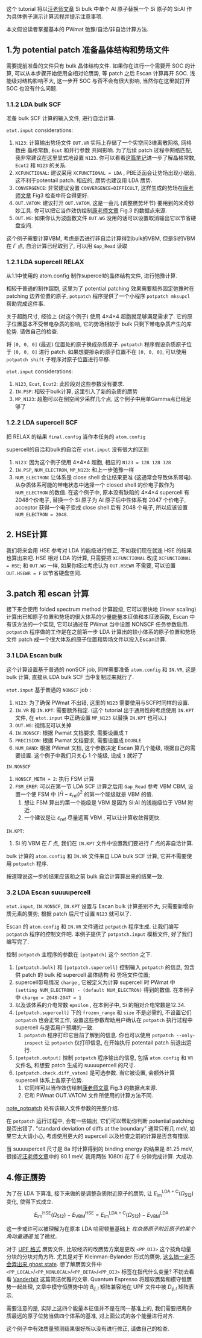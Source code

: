 
这个 tutorial 将以[汪老师文章][wang] Si bulk 中单个 Al 原子替换一个 Si 原子的 Si:Al 作为具体例子演示计算流程并提示注意事项. 

本文假设读者掌握基本的 PWmat 弛豫/自洽/非自洽计算方法. 

## 1.为 potential patch 准备晶体结构和势场文件
需要提前准备的文件只有 bulk 晶体结构文件. 
如果你在进行一个需要开 SOC 的计算, 可以从本步骤开始使用全相对论赝势, 等 patch 之后 Escan 计算再开 SOC. 浅能级对结构影响不大, 这一步开 SOC 与否不会有很大影响, 当然你在这里就打开 SOC 也没有什么问题. 

### 1.1.2 LDA bulk SCF
准备 bulk SCF 计算的输入文件, 进行自洽计算.

`etot.input` considerations:
1. `N123`: 计算输出势场文件 `OUT.VR` 实际上存储了一个实空间3维离散网格, 网格数由 晶格常数, `Ecut` 和并行参数 共同影响. 为了后续 patch 过程中网格匹配, 我非常建议在这里显式地设置 `N123`. 你可以看看[这篇笔记](./Ecut_n123_AL.md)进一步了解晶格常数, `Ecut2` 和 `N123` 的关系. 
2. `XCFUNCTIONAL`: 建议采用 `XCFUNCTIONAL = LDA` , PBE泛函会让势场出现小锯齿, 这不利于potentail patch. 相应的, 赝势也建议用 LDA 赝势.
3. `CONVERGENCE`: 非常建议设置 `CONVERGENCE=DIFFICULT`, 这样生成的势场在[康老师文章][kang] Fig3 检查中符合得更好. 
4. `OUT.VATOM`: 建议打开 `OUT.VATOM`, 这是一会儿 (调整赝势环节) 要用到的米奇妙妙工具. 你可以把它当作效仿绘制[康老师文章][kang] Fig.3 的数据点来源. 
5. `OUT.WG`: 如果你认为波函数文件 `OUT.WG` 没用的话可以设置取消输出它以节省硬盘空间. 

这个例子需要计算VBM, 考虑是否进行非自洽计算得到bulk的VBM, 但是Si的VBM在 $\Gamma$ 点, 自洽计算已经取到了, 可以用 `Gap_Read` 读取


### 1.2.1 LDA supercell RELAX
从1.1中使用的 atom.config 制作supercell的晶体结构文件, 进行弛豫计算. 

相较于普通的制作超胞, 这里为了 potential patching 效果需要额外固定弛豫时在 patching 边界位置的原子, `potpatch` 程序提供了一个小程序 `potpatch mksupcl` 帮助完成这件事. 

关于超胞尺寸, 经验上 (对这个例子) 使用 4×4×4 超胞就足够满足需求了. 它的原子位置基本不受带电杂质的影响, 它的势场相较于 bulk 只剩下带电杂质产生的库伦势. 请做自己的检查. 

将 `[0, 0, 0]` (最近) 位置处的原子换成杂质原子. `potpatch` 程序假设杂质原子位于 `[0, 0, 0]` 进行 patch. 如果想要掺杂的原子位置不在 `[0, 0, 0]`, 可以使用 `potpatch shift` 子程序对原子位置进行平移. 

`etot.input` considerations:
1. `N123`, `Ecut`, `Ecut2`: 此阶段对这些参数没有要求. 
2. `IN.PSP`: 相较于bulk计算, 这里引入了新的杂质的赝势
3. `MP_N123`: 超胞可以在倒空间少采样几个点, 这个例子中用单Gamma点已经足够了


### 1.2.2 LDA supercell SCF
把 RELAX 的结果 `final.config` 当作本任务的 `atom.config`

supercell的自洽和bulk的自洽在 `etot.input` 没有很大的区别
1. `N123`: 因为这个例子使用  4×4×4 超胞, 相应的 `N123 = 128 128 128`
2. `IN.PSP`, `NUM_ELECTRON`, `MP_N123`: 和上一步弛豫一样
3. `NUM_ELECTRON`: 让体系是 close shell 会让结果更准 (这通常会导致体系带电). 从杂质体系可能的带电状态中选择一个 closed shell 的价电子数作为 `NUM_ELECTRON` 的数值. 在这个例子中, 原本没有缺陷的 4×4×4 supercell 有2048个价电子, 替换一个 Si 原子为 Al 原子后中性体系有 2047 个价电子, acceptor 获得一个电子变成 close shell 后有 2048 个电子, 所以应该设置 `NUM_ELECTRON = 2048`. 



## 2. HSE计算
我们将来会用 HSE 参考对 LDA 的能级进行修正, 不如我们现在就连 HSE 的结果也算出来吧. 
HSE 相对 LDA 的计算, 只需要把 `XCFUNCTIONAL` 改成 `XCFUNCTIONAL = HSE`; 和 `OUT.WG` 一样, 如果你经过考虑认为 `OUT.HSEWR` 不需要, 可以设置 `OUT.HSEWR = F` 以节省硬盘空间. 


## 3.patch 和 escan 计算
接下来会使用 folded spectrum method 计算能级, 它可以很快地 (linear scaling) 计算出已知原子位置和势场的很大体系的少量能量本征值和本征波函数, Escan 中有该方法的一个实现, 它可以通过在 PWmat 当中设置 NONSCF 任务参数启用. 
`potpatch` 程序做的工作是在之前第一步 LDA 计算出的较小体系的原子位置和势场文件 patch 成一个很大体系的原子位置和势场文件以投入Escan计算. 

### 3.1 LDA Escan bulk
这个计算设置基于普通的 nonSCF job, 同样需要准备 `atom.config` 和 `IN.VR`, 这是 bulk 计算, 直接从 LDA bulk SCF 当中复制过来就行了. 

`etot.input` 基于普通的 `NONSCF` job :
1. `N123`: 为了确保 PWmat 不出错, 这里的 `N123` 需要使用与SCF时同样的设置. 
2. `IN.VR` 和 `IN.KPT`: 需要额外指定. (这个 tutorial 出于通用性的考虑使用 `IN.KPT` 文件, 在 `etot.input` 中正确设置 `MP_N123` 以替换 `IN.KPT` 也可以.)
3. `OUT.WG`: 视情况可以关掉
4. `IN.NONSCF`: 根据 Pwmat 文档要求, 需要设置成 `T`
5. `PRECISION`: 根据 Pwmat 文档要求, 需要设置成 `DOUBLE`
6. `NUM_BAND`: 根据 PWmat 文档, 这个参数决定 Escan 算几个能级, 根据自己的需要设置. 这个例子中我们只关心 1 个能级, 设成 `1` 就好了

`IN.NONSCF`
1. `NONSCF_METH = 2`: 执行 FSM 计算
2. `FSM_EREF`: 可以在第一节 LDA SCF 计算之后用 `Gap_Read` 参考 VBM CBM, 设置一个使 FSM 中 $(\hat{H}-\varepsilon_\text{ref})^2$ 的第一个能级就是 VBM 的值. 
   1. 想让 FSM 算出的第一个能级是 VBM 是因为 Si:Al 的浅能级位于 VBM 附近. 
   2. 一个建议是让 $\varepsilon_\text{ref}$ 尽量远离 VBM , 可以让计算收敛得更快. 

`IN.KPT`:
1. Si 的 VBM 在 $\Gamma$ 点, 我们在 `IN.KPT` 文件中设置我们要进行 $\Gamma$ 点的非自洽计算. 

bulk 计算的 `atom.config` 和 `IN.VR` 文件来自 LDA bulk SCF 计算, 它并不需要使用 `potpatch` 程序.

按道理说这一步的结果应该和之前 bulk 自洽计算算出来的结果一致. 

### 3.2 LDA Escan suuuupercell
`etot.input`, `IN.NONSCF`, `IN.KPT` 设置与 Escan bulk 计算差别不大, 只需要新增杂质元素的赝势; 根据 patch 后尺寸设置 `N123` 就可以了. 

Escan 的 `atom.config` 和 `IN.VR` 文件通过 `potpatch` 程序生成. 让我们编写 `potpatch` 程序的控制文件吧. 本例子提供了 `potpatch.input` 模板文件, 好了我们编写完了. 

控制 `potpatch` 主程序的参数在 `[potpatch]` 这个 section 之下. 
1. `[potpatch.bulk]` 和 `[potpatch.supercell]` 控制输入 `potpatch` 的信息, 包含供 patch 的 bulk 和 supercell 晶体结构 和 势场文件位置; 
2. supercell带电情况 `charge` , 它被定义为计算 supercell 时 PWmat 中 `(setting NUM_ELECTRON) - (default NUM_ELECTRON)` 得到的数值. 在本例子中 `charge = 2048-2047 = 1`
3. 以及该体系的介电常数 `epsilon` , 在本例子中, Si 的相对介电常数是12.34. 
4. `[potpatch.supercell]` 下的 `frozen_range` 和 `size` 不是必需的, 不设置它们 `potpatch` 也会正常工作, 设置这些参数帮助用户确认在 `potpatch` 执行过程中 supercell 与是否用户预期的一致. 
   1. `potpatch` 程序打印它目前了解到的信息. 你也可以使用 `potpatch --only-inspect` 让 `potpatch` 仅打印信息, 在开始执行 potentail patch 前退出运行. 
5. `[potpatch.output]` 控制 `potpatch` 程序输出的信息, 包括 `atom.config` 和 `VR` 文件名, 和想要 patch 生成的 suuuupercell 的尺寸. 
6. `[potpatch.check.diff_vatom]` 是可选参数. 当它被设置, 会额外计算 supercell 体系上各原子位势. 
   1. 它同样可以当作效仿绘制[康老师文章][kang] Fig.3 的数据点来源. 
   2. 它和 PWmat OUT.VATOM 文件所使用的计算方法不同. 

[note_potpatch](./note_potpatch.md) 处有该输入文件参数的完整介绍. 

在 `potpatch` 运行过程中, 会有一些输出, 它们可以帮助你判断 potential patching 是否出错了. "standard deviation of diffs at the boundary" 通常只有几 meV, 如果它太大请小心, 考虑使用更大的 supercell 以及检查之前的计算是否含有错误. 

当 suuuupercell 尺寸是 8a 时计算得到的 binding energy 的结果是 81.25 meV, 很接近[汪老师文章][wang]中的 80.1 meV, 我用两张 1080ti 花了 6 分钟完成计算. 大成功.


## 4.修正赝势
为了在 LDA 下算准, 接下来做的是调整杂质附近原子的赝势, 让 $E_{\mathrm{im}}^{\mathrm{LDA}+\mathrm{C}}\left(\Omega_{512}\right)$ 变化, 使得下式成立. 

$$
E_{\mathrm{im}}^{\mathrm{HSE}}\left(\Omega_{512}\right)-E_{\mathrm{VBM}}^{\mathrm{HSE}}=E_{\mathrm{im}}^{\mathrm{LDA}+\mathrm{C}}\left(\Omega_{512}\right)-E_{\mathrm{VBM}}^{\mathrm{LDA}}
$$

这一步或许可以被理解为在原本 LDA 哈密顿量基础上 *在杂质原子附近原子的某个角动量通道* 加了微扰. 

对于 [UPF 格式](https://pseudopotentials.quantum-espresso.org/home/unified-pseudopotential-format) 赝势文件, 比较经济的改赝势方案是更改 `<PP_DIJ>` 这个按角动量分块的分块对角方阵. 
尤其是对于 Kleinman-Bylander 形式的赝势, [这么搞一定不会弄出来 ghost state][gonze]. 
想了解赝势文件中 `<PP_LOCAL>`/`<PP_NONLOCAL>`/`<PP_BETA>`/`<PP_DIJ>` 标签在指代什么变量? 不妨去看看 [Vanderbilt][vanderbilt] 这篇简洁优雅的文章. Quantum Espresso 将超软赝势和模守恒赝势一起处理, 文章中模守恒赝势中的 $B_{ij,l}$ 矩阵兼容地在 UPF 文件中被 $D_{ij,l}$ 矩阵表示. 

需要注意的是, 实际上这四个能量本征值并不是在同一基准上的, 我们需要把离杂质最远的原子位势当做四个体系的基准, 对上面公式的各个能量进行对齐. 

这个例子中有效质量预测结果很好所以没有进行修正, 请做自己的检查. 


[wang]: https://doi.org/10.1063/1.3153981
[kang]: https://doi.org/10.1103/PhysRevApplied.18.064001
[vanderbilt]: https://doi.org/10.1103/PhysRevB.41.7892
[gonze]: https://doi.org/10.1103/PhysRevB.44.8503
